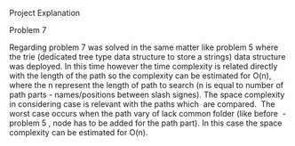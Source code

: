 Project Explanation

Problem 7

Regarding problem 7 was solved in the same matter like problem 5 where the trie (dedicated tree type data structure to store a strings) data structure was deployed. In this time however the time complexity is related directly with the length of the path so the complexity can be estimated for O(n), where the n represent the length of path to search (n is equal to number of path parts - names/positions between slash signes). The space complexity in considering case is relevant with the paths which  are compared.  The worst case occurs when the path vary of lack common folder (like before  - problem 5 , node has to be added for the path part). In this case the space complexity can be estimated for O(n).